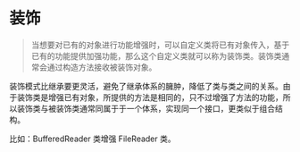 # 装饰

> 当想要对已有的对象进行功能增强时，可以自定义类将已有对象传入，基于已有的功能提供加强功能，那么这个自定义类就可以称为装饰类。装饰类通常会通过构造方法接收被装饰对象。

装饰模式比继承要更灵活，避免了继承体系的臃肿，降低了类与类之间的关系。由于装饰类是增强已有对象，所提供的方法是相同的，只不过增强了方法的功能，所以装饰类与被装饰类通常同属于于一个体系，实现同一个接口，更类似于组合结构。

比如：BufferedReader 类增强 FileReader 类。


